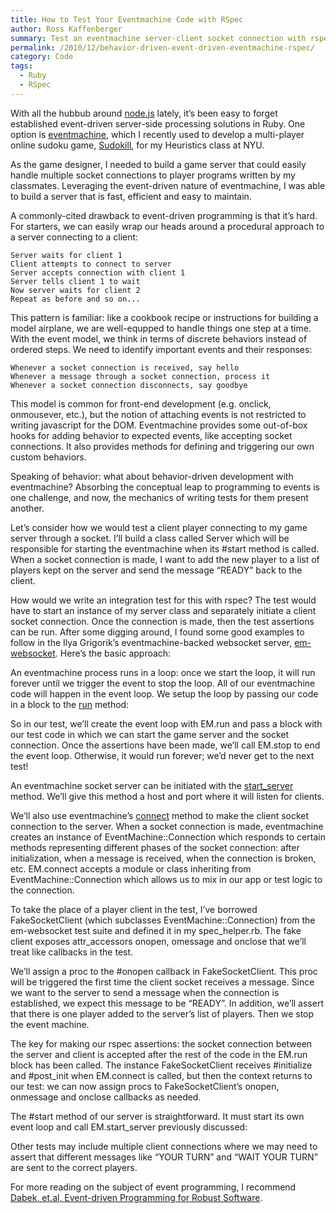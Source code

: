 ```yaml
---
title: How to Test Your Eventmachine Code with RSpec
author: Ross Kaffenberger
summary: Test an eventmachine server-client socket connection with rspec
permalink: /2010/12/behavior-driven-event-driven-eventmachine-rspec/
category: Code
tags:
  - Ruby
  - RSpec
---
```


With all the hubbub around [node.js][1] lately, it’s been easy to forget established event-driven server-side processing solutions in Ruby. One option is [eventmachine][2], which I recently used to develop a multi-player online sudoku game, [Sudokill][3], for my Heuristics class at NYU.

As the game designer, I needed to build a game server that could easily handle multiple socket connections to player programs written by my classmates. Leveraging the event-driven nature of eventmachine, I was able to build a server that is fast, efficient and easy to maintain.

A commonly-cited drawback to event-driven programming is that it’s hard. For starters, we can easily wrap our heads around a procedural approach to a server connecting to a client:

```
Server waits for client 1
Client attempts to connect to server
Server accepts connection with client 1
Server tells client 1 to wait
Now server waits for client 2
Repeat as before and so on...
```

This pattern is familiar: like a cookbook recipe or instructions for building a model airplane, we are well-equpped to handle things one step at a time. With the event model, we think in terms of discrete behaviors instead of ordered steps. We need to identify important events and their responses:

```
Whenever a socket connection is received, say hello
Whenever a message through a socket connection, process it
Whenever a socket connection disconnects, say goodbye
```

This model is common for front-end development (e.g. onclick, onmousever, etc.), but the notion of attaching events is not restricted to writing javascript for the DOM. Eventmachine provides some out-of-box hooks for adding behavior to expected events, like accepting socket connections. It also provides methods for defining and triggering our own custom behaviors.

Speaking of behavior: what about behavior-driven development with eventmachine? Absorbing the conceptual leap to programming to events is one challenge, and now, the mechanics of writing tests for them present another.

Let’s consider how we would test a client player connecting to my game server through a socket. I’ll build a class called Server which will be responsible for starting the eventmachine when its #start method is called. When a socket connection is made, I want to add the new player to a list of players kept on the server and send the message “READY” back to the client.

How would we write an integration test for this with rspec? The test would have to start an instance of my server class and separately initiate a client socket connection. Once the connection is made, then the test assertions can be run. After some digging around, I found some good examples to follow in the Ilya Grigorik’s eventmachine-backed websocket server, [em-websocket][4]. Here’s the basic approach:

An eventmachine process runs in a loop: once we start the loop, it will run forever until we trigger the event to stop the loop. All of our eventmachine code will happen in the event loop. We setup the loop by passing our code in a block to the [run][5] method:

So in our test, we’ll create the event loop with EM.run and pass a block with our test code in which we can start the game server and the socket connection. Once the assertions have been made, we’ll call EM.stop to end the event loop. Otherwise, it would run forever; we’d never get to the next test!

An eventmachine socket server can be initiated with the [start\_server][6] method. We’ll give this method a host and port where it will listen for clients.

We’ll also use eventmachine’s [connect][7] method to make the client socket connection to the server. When a socket connection is made, eventmachine creates an instance of EventMachine::Connection which responds to certain methods representing different phases of the socket connection: after initialization, when a message is received, when the connection is broken, etc. EM.connect accepts a module or class inheriting from EventMachine::Connection which allows us to mix in our app or test logic to the connection.

To take the place of a player client in the test, I’ve borrowed FakeSocketClient (which subclasses EventMachine::Connection) from the em-websocket test suite and defined it in my spec\_helper.rb. The fake client exposes attr\_accessors onopen, omessage and onclose that we’ll treat like callbacks in the test.

We’ll assign a proc to the #onopen callback in FakeSocketClient. This proc will be triggered the first time the client socket receives a message. Since we want to the server to send a message when the connection is established, we expect this message to be “READY”. In addition, we’ll assert that there is one player added to the server’s list of players. Then we stop the event machine.

The key for making our rspec assertions: the socket connection between the server and client is accepted after the rest of the code in the EM.run block has been called. The instance FakeSocketClient receives #initialize and #post\_init when EM.connect is called, but then the context returns to our test: we can now assign procs to FakeSocketClient’s onopen, onmessage and onclose callbacks as needed.

The #start method of our server is straightforward. It must start its own event loop and call EM.start\_server previously discussed:

Other tests may include multiple client connections where we may need to assert that different messages like “YOUR TURN” and “WAIT YOUR TURN” are sent to the correct players.

For more reading on the subject of event programming, I recommend [Dabek, et.al, Event-driven Programming for Robust Software][8].

[1]:	http://nodejs.org/
[2]:	http://rubyeventmachine.com/
[3]:	http://playsudokill.com
[4]:	https://github.com/igrigorik/em-websocket
[5]:	http://eventmachine.rubyforge.org/EventMachine.html#M000461
[6]:	http://eventmachine.rubyforge.org/EventMachine.html#M000470
[7]:	http://eventmachine.rubyforge.org/EventMachine.html#M000473
[8]:	http://pdos.csail.mit.edu/~rtm/papers/dabek:event.pdf
